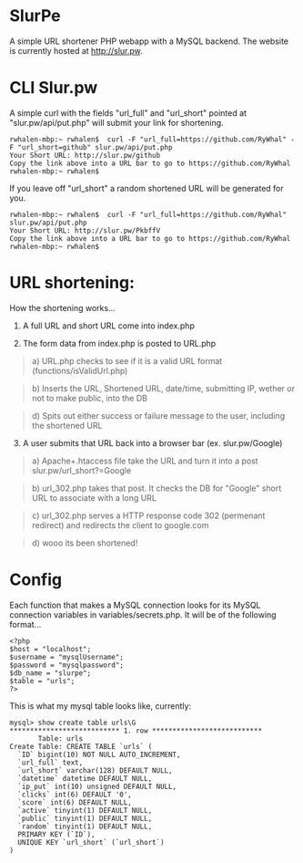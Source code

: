 SlurPe
======

A simple URL shortener PHP webapp with a MySQL backend. The website is currently hosted at http://slur.pw.




CLI Slur.pw
===========

A simple curl with the fields "url_full" and "url_short" pointed at "slur.pw/api/put.php" will submit your link for shortening.
```
rwhalen-mbp:~ rwhalen$  curl -F "url_full=https://github.com/RyWhal" -F "url_short=github" slur.pw/api/put.php
Your Short URL: http://slur.pw/github
Copy the link above into a URL bar to go to https://github.com/RyWhal
rwhalen-mbp:~ rwhalen$
```

If you leave off "url_short" a random shortened URL will be generated for you.
```
rwhalen-mbp:~ rwhalen$  curl -F "url_full=https://github.com/RyWhal" slur.pw/api/put.php
Your Short URL: http://slur.pw/PkbffV
Copy the link above into a URL bar to go to https://github.com/RyWhal
rwhalen-mbp:~ rwhalen$
```


URL shortening:
===============

How the shortening works...

1) A full URL and short URL come into index.php

2) The form data from index.php is posted to URL.php

>a) URL.php checks to see if it is a valid URL format (functions/isValidUrl.php)
        
>b) Inserts the URL, Shortened URL, date/time, submitting IP, wether or not to make public, into the DB
        
>d) Spits out either success or failure message to the user, including the shortened URL

3) A user submits that URL back into a browser bar (ex. slur.pw/Google)

>a) Apache+.htaccess file take the URL and turn it into a post slur.pw/url_short?=Google
        
>b) url_302.php takes that post. It checks the DB for "Google" short URL to associate with a long URL
        
>c) url_302.php serves a HTTP response code 302 (permenant redirect) and redirects the client to google.com
        
>d) wooo its been shortened!


Config
======

Each function that makes a MySQL connection looks for its MySQL connection variables in variables/secrets.php. It will be of the following format...

```
<?php
$host = "localhost";
$username = "mysqlUsername";
$password = "mysqlpassword";
$db_name = "slurpe";
$table = "urls";
?>
```


This is what my mysql table looks like, currently:
```
mysql> show create table urls\G
*************************** 1. row ***************************
       Table: urls
Create Table: CREATE TABLE `urls` (
  `ID` bigint(10) NOT NULL AUTO_INCREMENT,
  `url_full` text,
  `url_short` varchar(128) DEFAULT NULL,
  `datetime` datetime DEFAULT NULL,
  `ip_put` int(10) unsigned DEFAULT NULL,
  `clicks` int(6) DEFAULT '0',
  `score` int(6) DEFAULT NULL,
  `active` tinyint(1) DEFAULT NULL,
  `public` tinyint(1) DEFAULT NULL,
  `random` tinyint(1) DEFAULT NULL,
  PRIMARY KEY (`ID`),
  UNIQUE KEY `url_short` (`url_short`)
)
```

